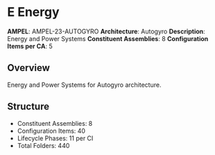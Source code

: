 # E Energy

**AMPEL**: AMPEL-23-AUTOGYRO
**Architecture**: Autogyro
**Description**: Energy and Power Systems
**Constituent Assemblies**: 8
**Configuration Items per CA**: 5

## Overview
Energy and Power Systems for Autogyro architecture.

## Structure
- Constituent Assemblies: 8
- Configuration Items: 40
- Lifecycle Phases: 11 per CI
- Total Folders: 440
